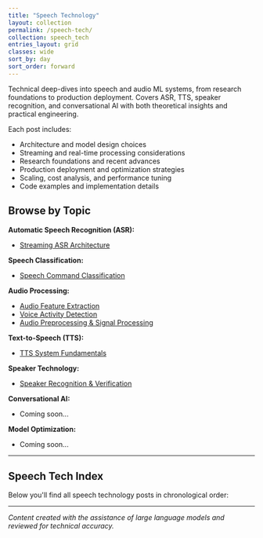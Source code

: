 ```yaml
---
title: "Speech Technology"
layout: collection
permalink: /speech-tech/
collection: speech_tech
entries_layout: grid
classes: wide
sort_by: day
sort_order: forward
---
```


Technical deep-dives into speech and audio ML systems, from research foundations to production deployment. Covers ASR, TTS, speaker recognition, and conversational AI with both theoretical insights and practical engineering.

Each post includes:
- Architecture and model design choices
- Streaming and real-time processing considerations
- Research foundations and recent advances
- Production deployment and optimization strategies
- Scaling, cost analysis, and performance tuning
- Code examples and implementation details

## Browse by Topic

**Automatic Speech Recognition (ASR):**
- [Streaming ASR Architecture](/speech-tech/0001-streaming-asr/)

**Speech Classification:**
- [Speech Command Classification](/speech-tech/0002-speech-classification/)

**Audio Processing:**
- [Audio Feature Extraction](/speech-tech/0003-audio-feature-extraction/)
- [Voice Activity Detection](/speech-tech/0004-voice-activity-detection/)
- [Audio Preprocessing & Signal Processing](/speech-tech/0007-audio-preprocessing/)

**Text-to-Speech (TTS):**
- [TTS System Fundamentals](/speech-tech/0006-text-to-speech-basics/)

**Speaker Technology:**
- [Speaker Recognition & Verification](/speech-tech/0005-speaker-recognition/)

**Conversational AI:**
- Coming soon...

**Model Optimization:**
- Coming soon...

---

## Speech Tech Index

Below you'll find all speech technology posts in chronological order:

---

*Content created with the assistance of large language models and reviewed for technical accuracy.*


